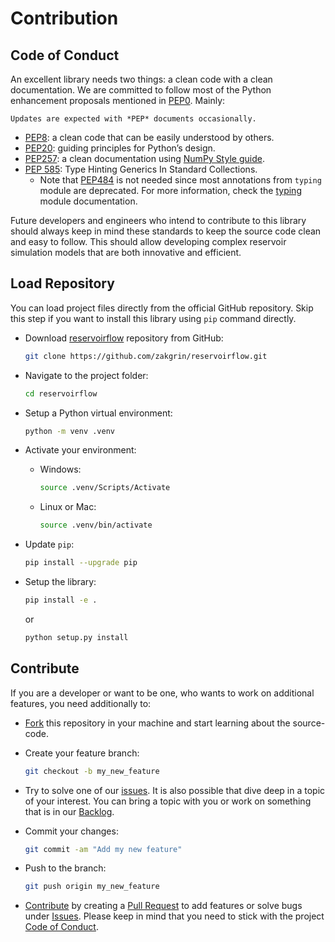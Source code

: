 # Contribution

## Code of Conduct

An excellent library needs two things: a clean code with a clean documentation. We are committed to follow most of the Python enhancement proposals mentioned in [PEP0](https://peps.python.org/pep-0000/). Mainly:

```{note}
Updates are expected with *PEP* documents occasionally.
```

- [PEP8](https://peps.python.org/pep-0008/): a clean code that can be easily understood by others.
- [PEP20](https://peps.python.org/pep-0020/): guiding principles for Python’s design.
- [PEP257](https://peps.python.org/pep-0257/): a clean documentation using [NumPy Style guide](https://numpydoc.readthedocs.io/en/latest/format.html).
- [PEP 585](https://peps.python.org/pep-0585/): Type Hinting Generics In Standard Collections.
  - Note that [PEP484](https://peps.python.org/pep-0484/) is not needed since most annotations from `typing` module are deprecated. For more information, check the [typing](https://docs.python.org/3/library/typing.html) module documentation.

Future developers and engineers who intend to contribute to this library should always keep in mind these standards to keep the source code clean and easy to follow. This should allow developing complex reservoir simulation models that are both innovative and efficient.

## Load Repository

You can load project files directly from the official GitHub repository. Skip this step if you want to install this library using `pip` command directly.

- Download [reservoirflow](https://github.com/zakgrin/reservoirflow) repository from GitHub:

    ```bash
    git clone https://github.com/zakgrin/reservoirflow.git
    ```

- Navigate to the project folder:

    ```bash
    cd reservoirflow
    ```

- Setup a Python virtual environment:

    ```bash
    python -m venv .venv
    ```

- Activate your environment:

  - Windows:

      ```bash
      source .venv/Scripts/Activate
      ```

  - Linux or Mac:

      ```bash
      source .venv/bin/activate
      ```

- Update `pip`:

    ```bash
    pip install --upgrade pip
    ```

- Setup the library:

    ```bash
    pip install -e .
    ```

    or

    ```bash
    python setup.py install
    ```

## Contribute

If you are a developer or want to be one, who wants to work on additional features, you need additionally to:

- [Fork](https://docs.github.com/en/get-started/quickstart/fork-a-repo) this repository in your machine and start learning about the source-code.
- Create your feature branch:

    ```Bash
    git checkout -b my_new_feature
    ```

- Try to solve one of our [issues](https://github.com/zakgrin/reservoirflow/issues). It is also possible that dive deep in a topic of your interest. You can bring a topic with you or work on something that is in our [Backlog](/research_development/backlog/backlog.html).
- Commit your changes:

    ```Bash
    git commit -am "Add my new feature"
    ```

- Push to the branch:

    ```Bash
    git push origin my_new_feature
    ```

- [Contribute](https://docs.github.com/en/get-started/quickstart/contributing-to-projects) by creating a [Pull Request](https://github.com/zakgrin/reservoirflow/pulls) to add features or solve bugs under [Issues](https://github.com/zakgrin/reservoirflow/issues). Please keep in mind that you need to stick with the project [Code of Conduct](#code-of-conduct).


```{include} /_static/comments_section.md
```